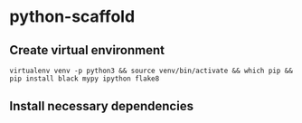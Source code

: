 # python-scaffold

## Create virtual environment

    virtualenv venv -p python3 && source venv/bin/activate && which pip && pip install black mypy ipython flake8

## Install necessary dependencies
